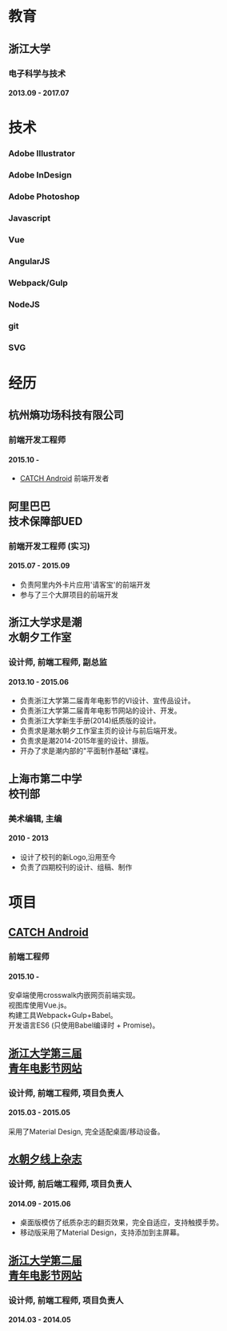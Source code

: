 # 教育

## 浙江大学
### 电子科学与技术
#### 2013.09 - 2017.07

# 技术
### Adobe Illustrator  
### Adobe InDesign  
### Adobe Photoshop  
### Javascript  
### Vue
### AngularJS  
### Webpack/Gulp
### NodeJS  
### git  
### SVG  

# 经历

## 杭州熵功场科技有限公司
### 前端开发工程师
#### 2015.10 - 
- [CATCH Android](http://app.catch.cc/) 前端开发者

## 阿里巴巴<br>技术保障部UED
### 前端开发工程师 (实习)
#### 2015.07 - 2015.09
- 负责阿里内外卡片应用'请客宝'的前端开发
- 参与了三个大屏项目的前端开发

## 浙江大学求是潮<br>水朝夕工作室
### 设计师, 前端工程师, 副总监
#### 2013.10 - 2015.06  
- 负责浙江大学第二届青年电影节的VI设计、宣传品设计。  
- 负责浙江大学第二届青年电影节网站的设计、开发。  
- 负责浙江大学新生手册(2014)纸质版的设计。  
- 负责求是潮水朝夕工作室主页的设计与前后端开发。  
- 负责求是潮2014-2015年鉴的设计、排版。  
- 开办了求是潮内部的"平面制作基础"课程。  

## 上海市第二中学<br>校刊部
### 美术编辑, 主编
#### 2010 - 2013
- 设计了校刊的新Logo,沿用至今  
- 负责了四期校刊的设计、组稿、制作  

# 项目

## [CATCH Android](http://app.catch.cc/)
### 前端工程师
#### 2015.10 - 
安卓端使用crosswalk内嵌网页前端实现。<br>
视图库使用Vue.js。<br>
构建工具Webpack+Gulp+Babel。<br>
开发语言ES6 (只使用Babel编译时 + Promise)。

## [浙江大学第三届<br>青年电影节网站](http://yff.zjuqsc.com)
### 设计师, 前端工程师, 项目负责人
#### 2015.03 - 2015.05
采用了Material Design, 完全适配桌面/移动设备。

## [水朝夕线上杂志](http://tide.myqsc.com)
### 设计师, 前后端工程师, 项目负责人
#### 2014.09 - 2015.06
- 桌面版模仿了纸质杂志的翻页效果，完全自适应，支持触摸手势。  
- 移动版采用了Material Design，支持添加到主屏幕。

## [浙江大学第二届<br>青年电影节网站](http://site.zjuqsc.com/zjuyff-2014)
### 设计师, 前端工程师, 项目负责人
#### 2014.03 - 2014.05
